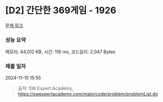 # [D2] 간단한 369게임 - 1926 

[문제 링크](https://swexpertacademy.com/main/code/problem/problemDetail.do?contestProbId=AV5PTeo6AHUDFAUq) 

### 성능 요약

메모리: 44,012 KB, 시간: 116 ms, 코드길이: 2,047 Bytes

### 제출 일자

2024-11-15 15:55



> 출처: SW Expert Academy, https://swexpertacademy.com/main/code/problem/problemList.do